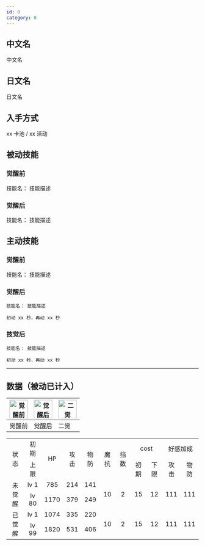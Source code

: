 ```yaml
---
id: 0
category: 0
---
```


## 中文名

中文名

## 日文名

日文名

## 入手方式

xx 卡池 / xx 活动

## 被动技能

### 觉醒前

技能名： 技能描述

### 觉醒后

技能名： 技能描述

## 主动技能

### 觉醒前

技能名： 技能描述

### 觉醒后

    技能名： 技能描述

    初动 xx 秒，再动 xx 秒

### 技觉后

    技能名： 技能描述

    初动 xx 秒，再动 xx 秒

---

## 数据（被动已计入）

| <img src="../../favicon.ico" width="48px" height="48px" alt="觉醒前" /> | <img src="../../favicon.ico" width="48px" height="48px" alt="觉醒后" /> | <img src="../../favicon.ico" width="48px" height="48px" alt="二觉" /> |
| ----------------------------------------------------------------------- | ----------------------------------------------------------------------- | --------------------------------------------------------------------- |
| 觉醒前                                                                  | 觉醒后                                                                  | 二觉                                                                  |

<table style="width: 100%; text-align: center;">
  <tr>
    <td rowspan="2">状态</td>
    <td>初期</td>
    <td rowspan="2">HP</td>
    <td rowspan="2">攻击</td>
    <td rowspan="2">物防</td>
    <td rowspan="2">魔抗</td>
    <td rowspan="2">挡数</td>
    <td colspan="2">cost</td>
    <td colspan="2">好感加成</td>
  </tr>
  <tr>
    <td>上限</td>
    <td>初期</td>
    <td>下限</td>
    <td>攻击</td>
    <td>物防</td>
  </tr>
  <tr>
    <td rowspan="2">未觉醒</td>
    <td>lv 1</td>
    <td data-未觉醒一级hp>785</td>
    <td data-未觉醒一级攻击>214</td>
    <td data-未觉醒一级物防>141</td>
    <td rowspan="2" data-未觉醒魔防>10</td>
    <td rowspan="2" data-未觉醒挡数>2</td>
    <td rowspan="2" data-未觉醒cost上限>15</td>
    <td rowspan="2" data-未觉醒cost下限>12</td>
    <td rowspan="2" data-未觉醒好感攻击加成>111</td>
    <td rowspan="2" data-未觉醒好感物防加成>111</td>
  </tr>
  <tr>
    <td>lv 80</td>
    <td data-未觉醒满级hp>1170</td>
    <td data-未觉醒满级攻击>379</td>
    <td data-未觉醒满级物防>249</td>
  </tr>
  <tr>
    <td rowspan="2">已觉醒</td>
    <td>lv 1</td>
    <td data-觉醒一级hp>1074</td>
    <td data-觉醒一级攻击>335</td>
    <td data-觉醒一级物防>220</td>
    <td rowspan="2" data-觉醒魔防>10</td>
    <td rowspan="2" data-觉醒挡数>2</td>
    <td rowspan="2" data-觉醒cost上限>15</td>
    <td rowspan="2" data-觉醒cost下限>12</td>
    <td rowspan="2" data-觉醒好感攻击加成>111</td>
    <td rowspan="2" data-觉醒好感物防加成>111</td>
  </tr>
  <tr>
    <td>lv 99</td>
    <td data-觉醒满级hp>1820</td>
    <td data-觉醒满级攻击>531</td>
    <td data-觉醒满级物防>406</td>
  </tr>
</table>
